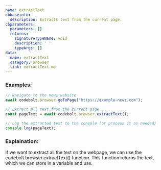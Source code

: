 ```yaml
---
name: extractText
cbbaseinfo:
  description: Extracts text from the current page.
cbparameters:
  parameters: []
  returns:
    signatureTypeName: void
    description: ' '
    typeArgs: []
data:
  name: extractText
  category: browser
  link: extractText.md
---
```

<CBBaseInfo/> 
 <CBParameters/>

### Examples: 

```js
// Navigate to the news website
await codebolt.browser.goToPage("https://example-news.com");

// Extract all text from the current page
const pageText = await codebolt.browser.extractText();

// Log the extracted text to the console (or process it as needed)
console.log(pageText);

```

### Explaination: 

If we want to extract all the text on the webpage, we can use the codebolt.browser.extractText() function. This function returns the text, which we can store in a variable and use.

